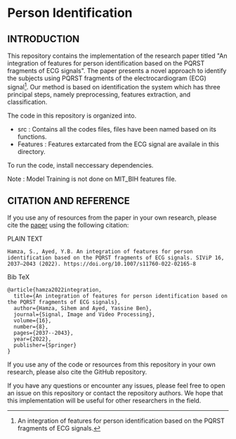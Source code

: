 # Person Identification
## **INTRODUCTION**
This repository contains the implementation of the research paper titled "An integration of features for person identification based on the
PQRST fragments of ECG signals". The paper presents a novel approach to identify the subjects using PQRST fragments of the electrocardiogram (ECG)
signal[^1]. Our method is based on identification the system which has three principal steps, namely preprocessing, features extraction, and classification.

The code in this repository is organized into. 
- src : Contains all the codes files, files have been named based on its functions. 
- Features : Features extarcated from the ECG signal are availale in this directory.

To run the code, install neccessary dependencies. 

Note : Model Training is not done on MIT_BIH features file.

## **CITATION AND REFERENCE**
If you use any of resources from the paper in your own research, please cite the [paper](https://link.springer.com/article/10.1007/s11760-022-02165-8) using the following citation:

PLAIN TEXT

```
Hamza, S., Ayed, Y.B. An integration of features for person identification based on the PQRST fragments of ECG signals. SIViP 16, 2037–2043 (2022). https://doi.org/10.1007/s11760-022-02165-8
```

Bib TeX

```
@article{hamza2022integration,
  title={An integration of features for person identification based on the PQRST fragments of ECG signals},
  author={Hamza, Sihem and Ayed, Yassine Ben},
  journal={Signal, Image and Video Processing},
  volume={16},
  number={8},
  pages={2037--2043},
  year={2022},
  publisher={Springer}
}
```

If you use any of the code or resources from this repository in your own research, please also cite the GitHub repository.

If you have any questions or encounter any issues, please feel free to open an issue on this repository or contact the repository authors. We hope that this implementation will be useful for other researchers in the field.

[^1]: An integration of features for person identification based on the PQRST fragments of ECG signals.